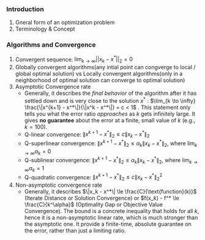 


### Introduction
1. Gneral form of an optimization problem
2. Terminology & Concept

### Algorithms and Convergence
1. Convergent sequence: $\lim_{k\to \infty}||x_k - x^*||_2 = 0$ 
2. Globally convergent algorithms(any intial point can congverge to local / global optimal solution) vs Locally convergent algorithms(only in a neighborhood of optimal solution can converge to optimal solution)
3. Asymptotic Convergence rate
	- Generally, it describes the _final behavior_ of the algorithm after it has settled down and is very close to the solution $x^*$ : $\lim_{k \to \infty} \frac{\|x^{k+1} - x^*\|}{\|x^k - x^*\|} = c < 1$ . This statement only tells you what the error ratio _approaches_ as $k$ gets infinitely large. It gives **no guarantee** about the error at a finite, small value of $k$ (e.g., $k=100$).
	- Q-linear convergence: $\|x^{k+1} - x^*\|_2 \le c\|x_k - x^*\|_2$
	- Q-superlinear convergence: $\|x^{k+1} - x^*\|_2 \le \alpha_k \|x_k - x^*\|_2$, where $\lim_{k \to \infty} \alpha_k = 0$
	- Q-sublinear convergence: $\|x^{k+1} - x^*\|_2 \le \alpha_k \|x_k - x^*\|_2$, where $\lim_{k \to \infty} \alpha_k = 1$
	- Q-quadratic convergence: $\|x^{k+1} - x^*\|_2 \le c\|x_k - x^*\|_2^2$ 
4. Non-asymptotic convergence rate
	- Generally,  it describes $\|x_k - x^*\| \le \frac{C}{\text{function}(k)}$ (Iterate Distance or Solution Convergence) or $f(x_k) - f^* \le \frac{C}{k^\alpha}$ (Optimality Gap or Objective Value Convergence). The bound is a concrete inequality that holds for all $k$, hence it is a non-asymptotic linear rate, which is much stronger than the asymptotic one. It provide a finite-time, absolute guarantee on the error, rather than just a limiting ratio.